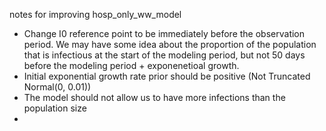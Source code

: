 notes for improving hosp_only_ww_model

- Change I0 reference point to be immediately before the observation period. We may have some idea about the proportion of the population that is infectious at the start of the modeling period, but not 50 days before the modeling period + exponenetioal growth.
- Initial exponential growth rate prior should be positive (Not Truncated Normal(0, 0.01))
- The model should not allow us to have more infections than the population size
-

